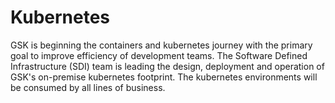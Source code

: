 # Kubernetes

GSK is beginning the containers and kubernetes journey with the primary goal to improve efficiency of development teams.  The Software Defined Infrastructure (SDI) team is leading the design, deployment and operation of GSK's on-premise kubernetes footprint.  The kubernetes environments will be consumed by all lines of business.
